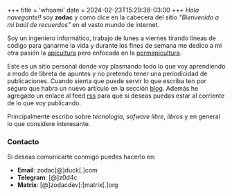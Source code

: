 +++
title = 'whoami'
date = 2024-02-23T15:29:38-03:00
+++
_Hola navegante!!_ soy __zodac__ y como dice en la cabecera del sitio _"Bienvenido a mi baúl de recuerdos"_ en el vasto mundo de internet.

Soy un ingeniero informático, trabajo de lunes a viernes tirando líneas de código para ganarme la vida y durante los fines de semana me dedico a mi otra pasión la [apicultura](https://es.wikipedia.org/wiki/Apicultura "Definición Apicultura WikiPedia") pero enfocada en la [permapicultura](https://es.wikipedia.org/wiki/Permacultura).

Este es un sitio personal donde voy plasmando todo lo que voy aprendiendo a modo de libreta de apuntes y no pretendo tener una periodicidad de publicaciones. Cuando sienta que puede servir lo que escriba ten por seguro que habra un nuevo artículo en la sección [blog](/blog). Además he agregado un enlace al feed [rss](/index.xml) para que si deseas puedas estar al corriente de lo que voy publicando.

Principalmente escribo sobre _tecnología_, _sofware libre_, _libros_ y en general lo que considere interesante.

### Contacto

Si deseas comunicarte conmigo puedes hacerlo en:

- __Email__: zodac[@]duck[.]com
- __Telegram__: [@]z0d4c
- __Matrix__: [@]zodacdev[:]matrix[.]org
